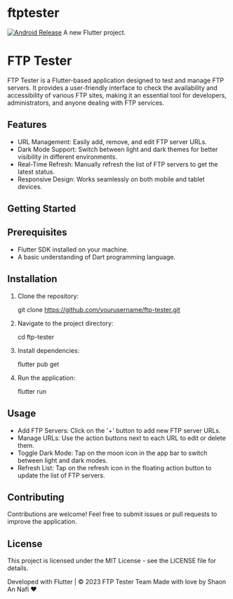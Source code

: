 # ftptester

[![Android Release](https://github.com/Nafisarkar/FtpTesterBd/actions/workflows/ci.yml/badge.svg)](https://github.com/Nafisarkar/FtpTesterBd/releases/tag/v1.0.0)
A new Flutter project.

FTP Tester
================

FTP Tester is a Flutter-based application designed to test and manage FTP servers. It provides a user-friendly interface to check the availability and accessibility of various FTP sites, making it an essential tool for developers, administrators, and anyone dealing with FTP services.

Features
--------

* URL Management: Easily add, remove, and edit FTP server URLs.
* Dark Mode Support: Switch between light and dark themes for better visibility in different environments.
* Real-Time Refresh: Manually refresh the list of FTP servers to get the latest status.
* Responsive Design: Works seamlessly on both mobile and tablet devices.

Getting Started
---------------

Prerequisites
-------------

* Flutter SDK installed on your machine.
* A basic understanding of Dart programming language.

Installation
------------

1. Clone the repository:

    git clone https://github.com/yourusername/ftp-tester.git

2. Navigate to the project directory:

    cd ftp-tester

3. Install dependencies:

    flutter pub get

4. Run the application:

    flutter run

Usage
-----

* Add FTP Servers: Click on the '+' button to add new FTP server URLs.
* Manage URLs: Use the action buttons next to each URL to edit or delete them.
* Toggle Dark Mode: Tap on the moon icon in the app bar to switch between light and dark modes.
* Refresh List: Tap on the refresh icon in the floating action button to update the list of FTP servers.

Contributing
------------

Contributions are welcome! Feel free to submit issues or pull requests to improve the application.

License
-------

This project is licensed under the MIT License - see the LICENSE file for details.

Developed with Flutter | &copy; 2023 FTP Tester Team
Made with love by Shaon An Nafi &hearts;
